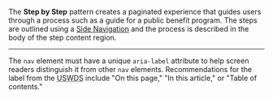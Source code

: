 The **Step by Step** pattern creates a paginated experience that guides users through a process such as a guide for a public benefit program. The steps are outlined using a [Side Navigation](side-navigation) and the process is described in the body of the step content region.

---

The `nav` element must have a unique `aria-label` attribute to help screen readers distinguish it from other `nav` elements. Recommendations for the label from the <abbr title="The U.S. Web Design System">USWDS</abbr> include "On this page," "In this article," or "Table of contents."